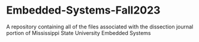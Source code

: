 # Embedded-Systems-Fall2023
A repository containing all of the files associated with the dissection journal portion of Mississippi State University Embedded Systems
